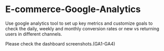 # E-commerce-Google-Analytics
Use google analytics tool to set up key metrics and customize goals to check the daily, weekly and monthly conversion rates or new vs returning users in different channels.

Please check the dashboard screenshots.(GA1-GA4)
